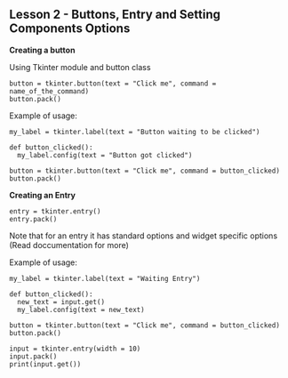 ## Lesson 2 - Buttons, Entry and Setting Components Options

**Creating a button**

Using Tkinter module and button class

```
button = tkinter.button(text = "Click me", command = name_of_the_command)
button.pack()
```

Example of usage:

```
my_label = tkinter.label(text = "Button waiting to be clicked")

def button_clicked():
  my_label.config(text = "Button got clicked")

button = tkinter.button(text = "Click me", command = button_clicked)
button.pack()
```

**Creating an Entry**

```
entry = tkinter.entry()
entry.pack()
```

Note that for an entry it has standard options and widget specific options
(Read doccumentation for more)


Example of usage:
```
my_label = tkinter.label(text = "Waiting Entry")

def button_clicked():
  new_text = input.get()
  my_label.config(text = new_text)

button = tkinter.button(text = "Click me", command = button_clicked)
button.pack()

input = tkinter.entry(width = 10)
input.pack()
print(input.get())
```
